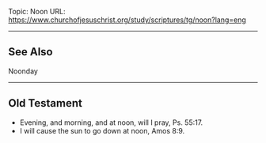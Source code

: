 Topic: Noon
URL: https://www.churchofjesuschrist.org/study/scriptures/tg/noon?lang=eng

---

## See Also

Noonday

---

## Old Testament

- Evening, and morning, and at noon, will I pray, Ps. 55:17.
- I will cause the sun to go down at noon, Amos 8:9.

